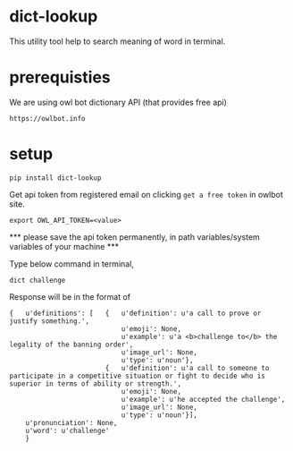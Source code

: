 # dict-lookup

This utility tool help to search meaning of word in terminal.


# prerequisties

We are using owl bot dictionary API (that provides free api)

```
https://owlbot.info
```

# setup

```
pip install dict-lookup
```

Get api token from registered email on clicking `get a free token` in owlbot site.

```
export OWL_API_TOKEN=<value> 
```
*** please save the api token permanently, in path variables/system variables of your machine ***

Type below command in terminal,

```
dict challenge
```

Response will be in the format of 

```
{   u'definitions': [   {   u'definition': u'a call to prove or justify something.',
                            u'emoji': None,
                            u'example': u'a <b>challenge to</b> the legality of the banning order',
                            u'image_url': None,
                            u'type': u'noun'},
                        {   u'definition': u'a call to someone to participate in a competitive situation or fight to decide who is superior in terms of ability or strength.',
                            u'emoji': None,
                            u'example': u'he accepted the challenge',
                            u'image_url': None,
                            u'type': u'noun'}],
    u'pronunciation': None,
    u'word': u'challenge'
    }
```

